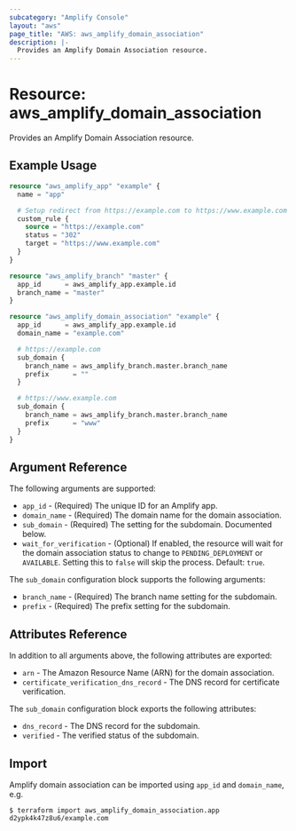 ```yaml
---
subcategory: "Amplify Console"
layout: "aws"
page_title: "AWS: aws_amplify_domain_association"
description: |-
  Provides an Amplify Domain Association resource.
---
```


# Resource: aws_amplify_domain_association

Provides an Amplify Domain Association resource.

## Example Usage

```terraform
resource "aws_amplify_app" "example" {
  name = "app"

  # Setup redirect from https://example.com to https://www.example.com
  custom_rule {
    source = "https://example.com"
    status = "302"
    target = "https://www.example.com"
  }
}

resource "aws_amplify_branch" "master" {
  app_id      = aws_amplify_app.example.id
  branch_name = "master"
}

resource "aws_amplify_domain_association" "example" {
  app_id      = aws_amplify_app.example.id
  domain_name = "example.com"

  # https://example.com
  sub_domain {
    branch_name = aws_amplify_branch.master.branch_name
    prefix      = ""
  }

  # https://www.example.com
  sub_domain {
    branch_name = aws_amplify_branch.master.branch_name
    prefix      = "www"
  }
}
```

## Argument Reference

The following arguments are supported:

* `app_id` - (Required) The unique ID for an Amplify app.
* `domain_name` - (Required) The domain name for the domain association.
* `sub_domain` - (Required) The setting for the subdomain. Documented below.
* `wait_for_verification` - (Optional) If enabled, the resource will wait for the domain association status to change to `PENDING_DEPLOYMENT` or `AVAILABLE`. Setting this to `false` will skip the process. Default: `true`.

The `sub_domain` configuration block supports the following arguments:

* `branch_name` - (Required) The branch name setting for the subdomain.
* `prefix` - (Required) The prefix setting for the subdomain.

## Attributes Reference

In addition to all arguments above, the following attributes are exported:

* `arn` - The Amazon Resource Name (ARN) for the domain association.
* `certificate_verification_dns_record` - The DNS record for certificate verification.

The `sub_domain` configuration block exports the following attributes:

* `dns_record` - The DNS record for the subdomain.
* `verified` - The verified status of the subdomain.

## Import

Amplify domain association can be imported using `app_id` and `domain_name`, e.g.

```
$ terraform import aws_amplify_domain_association.app d2ypk4k47z8u6/example.com
```
